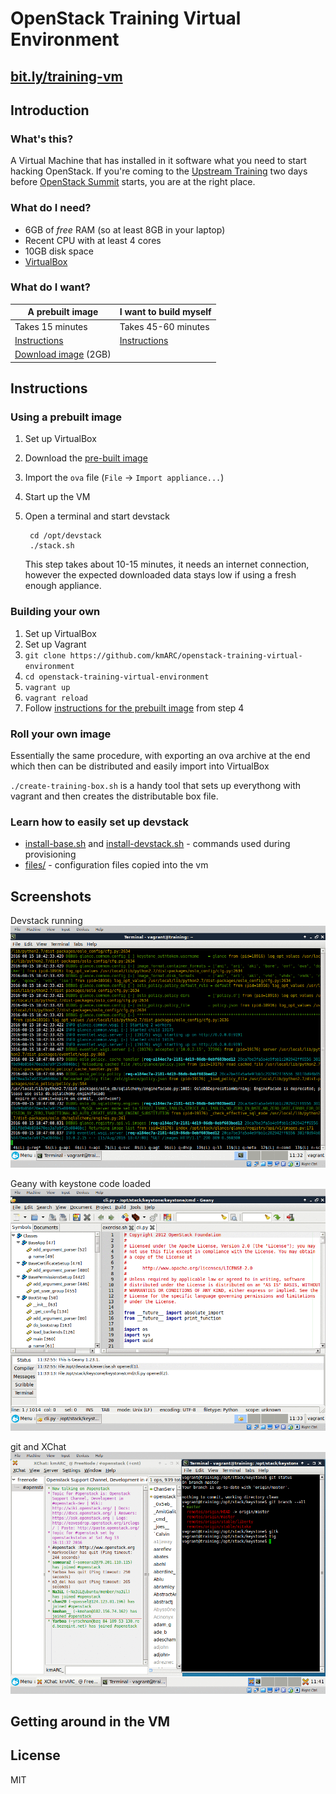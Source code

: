 OpenStack Training Virtual Environment
======================================

[bit.ly/training-vm](http://bit.ly/training-vm)
-----------------------------------------------

Introduction
------------

### What's this?

A Virtual Machine that has installed in it software what you need to start
hacking OpenStack. If you're coming to the [Upstream
Training](http://docs.openstack.org/upstream-training/) two days before
[OpenStack Summit](https://www.openstack.org/summit/) starts, you are at the
right place.

### What do I need?

* 6GB of _free_ RAM (so at least 8GB in your laptop)
* Recent CPU with at least 4 cores
* 10GB disk space
* [VirtualBox](https://www.virtualbox.org/)

### What do I want?

| A prebuilt image                        | I want to build myself             |
| ----------------                        | ----------------------             |
| Takes 15 minutes                        | Takes 45-60 minutes                |
| [Instructions](#using-a-prebuilt-image) | [Instructions](#building-your-own) |
| [Download image][image] (2GB)           |                                    |

[image]: https://s3.eu-central-1.amazonaws.com/openstack-training/devstack-vm.ova

Instructions
------------

### Using a prebuilt image

1. Set up VirtualBox
2. Download the [pre-built image][image]
3. Import the `ova` file (`File` -> `Import appliance...`)
4. Start up the VM
5. Open a terminal and start devstack

        cd /opt/devstack
        ./stack.sh

    This step takes about 10-15 minutes, it needs an internet connection,
    however the expected downloaded data stays low if using  a fresh enough
    appliance.


### Building your own

1. Set up VirtualBox
2. Set up Vagrant
3. `git clone https://github.com/kmARC/openstack-training-virtual-environment`
4. `cd openstack-training-virtual-environment`
5. `vagrant up`
6. `vagrant reload`
7. Follow [instructions for the prebuilt image](#using-a-prebuilt-image) from
   step 4

### Roll your own image

Essentially the same procedure, with exporting an ova archive at the end which
then can be distributed and easily import into VirtualBox

`./create-training-box.sh` is a handy tool that sets up everythong with vagrant
and then creates the distributable box file.

### Learn how to easily set up devstack

* [install-base.sh](install-base.sh) and 
  [install-devstack.sh](install-devstack.sh) - commands used during provisioning
* [files/](files/) - configuration files copied into the vm

Screenshots
-----------

Devstack running
![Devstack running](docs/01.png "Devstack running")

Geany with keystone code loaded
![Geany with keystone code loaded](docs/02.png "Geany with keystone code loaded")

git and XChat
![git and XChat](docs/03.png "git and XChat")

Getting around in the VM
------------------------

License
-------
MIT

